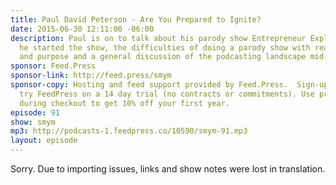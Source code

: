 ```yaml
---
title: Paul David Peterson - Are You Prepared to Ignite?
date: 2015-06-30 12:11:00 -06:00
description: Paul is on to talk about his parody show Entrepreneur Explosion! Why
  he started the show, the difficulties of doing a parody show with real discussions
  and purpose and a general discussion of the podcasting landscape mid-2015.
sponsor: Feed.Press
sponsor-link: http://feed.press/smym
sponsor-copy: Hosting and feed support provided by Feed.Press.  Sign-up today and
  try FeedPress on a 14 day trial (no contracts or commitments). Use promo code "smym"
  during checkout to get 10% off your first year.
episode: 91
show: smym
mp3: http://podcasts-1.feedpress.co/10590/smym-91.mp3
layout: episode
---
```


Sorry. Due to importing issues, links and show notes were lost in translation.

